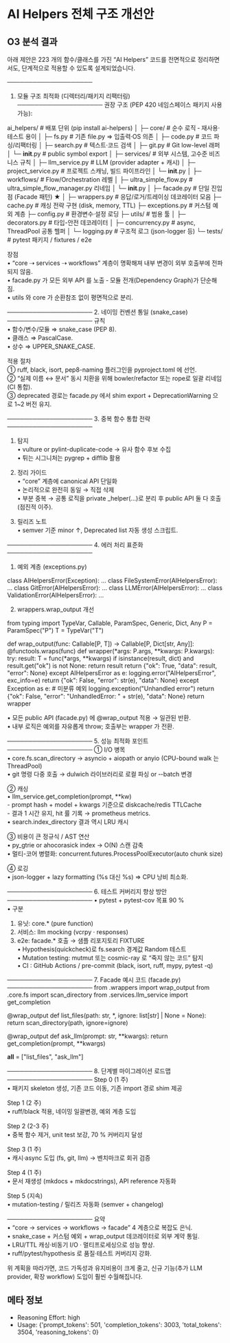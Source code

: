 # AI Helpers 전체 구조 개선안

## O3 분석 결과

아래 제안은 223 개의 함수/클래스를 가진 “AI Helpers” 코드를 전면적으로 정리하면서도, 단계적으로 적용할 수 있도록 설계되었습니다.  

────────────────────  
1. 모듈 구조 최적화 (디렉터리/패키지 리팩터링)  
────────────────────
권장 구조 (PEP 420 네임스페이스 패키지 사용 가능):

ai_helpers/                     # 배포 단위 (pip install ai-helpers)
│
├─ core/                        # 순수 로직 ‑ 재사용·테스트 용이
│   ├─ fs.py                   # 기존 file.py ⇒ 입출력·OS 의존
│   ├─ code.py                 # 코드 파싱/리팩터링
│   ├─ search.py               # 텍스트·코드 검색
│   ├─ git.py                  # Git low-level 래퍼
│   └─ __init__.py             # public symbol export
│
├─ services/                    # 외부 시스템, 고수준 비즈니스 규칙
│   ├─ llm_service.py          # LLM (provider adapter + 캐시)
│   ├─ project_service.py      # 프로젝트 스캐닝, 빌드 파이프라인
│   └─ __init__.py
│
├─ workflows/                   # Flow/Orchestration 레벨
│   ├─ ultra_simple_flow.py    # ultra_simple_flow_manager.py 리네임
│   └─ __init__.py
│
├─ facade.py                    # 단일 진입점 (Facade 패턴) ★
│
├─ wrappers.py                  # 응답/로거/트레이싱 데코레이터 모음
├─ cache.py                     # 캐싱 전략 구현 (disk, memory, TTL)
├─ exceptions.py                # 커스텀 예외 계층
├─ config.py                    # 환경변수·설정 로딩
├─ utils/                       # 범용 툴
│   ├─ decorators.py           # 타입-안전 데코레이터
│   ├─ concurrency.py          # async, ThreadPool 공통 헬퍼
│   └─ logging.py              # 구조적 로그 (json-logger 등)
└─ tests/                       # pytest 패키지 / fixtures / e2e

장점  
• “core ⇢ services ⇢ workflows” 계층이 명확해져 내부 변경이 외부 호출부에 전파되지 않음.  
• facade.py 가 모든 외부 API 를 노출 ‑ 모듈 전개(Dependency Graph)가 단순해짐.  
• utils 와 core 가 순환참조 없이 평면적으로 분리.

────────────────────
2. 네이밍 컨벤션 통일 (snake_case)  
────────────────────
규칙  
• 함수/변수/모듈 ⇒ snake_case (PEP 8).  
• 클래스 ⇒ PascalCase.  
• 상수 ⇒ UPPER_SNAKE_CASE.  

적용 절차  
① ruff, black, isort, pep8-naming 플러그인을 pyproject.toml 에 선언.  
② “실제 이름 ↔ 문서” 동시 치환을 위해 bowler/refactor 또는 rope로 일괄 리네임 (CI 통합).  
③ deprecated 경로는 facade.py 에서 shim export + DeprecationWarning 으로 1~2 버전 유지.  

────────────────────
3. 중복 함수 통합 전략  
────────────────────
1) 탐지  
   • vulture or pylint-duplicate-code → 유사 함수 후보 수집  
   • 튀는 시그니처는 pygrep + difflib 활용  

2) 정리 가이드  
   • “core” 계층에 canonical API 단일화  
   • 논리적으로 완전히 동일 → 직접 삭제  
   • 부분 중복 → 공통 로직을 private _helper(…)로 분리 후 public API 둘 다 호출 (점진적 이주).  

3) 릴리즈 노트  
   • semver 기준 minor ↑, Deprecated list 자동 생성 스크립트.  

────────────────────
4. 에러 처리 표준화  
────────────────────
1) 예외 계층 (exceptions.py)

class AIHelpersError(Exception): ...
class FileSystemError(AIHelpersError): ...
class GitError(AIHelpersError): ...
class LLMError(AIHelpersError): ...
class ValidationError(AIHelpersError): ...

2) wrappers.wrap_output 개선

from typing import TypeVar, Callable, ParamSpec, Generic, Dict, Any
P = ParamSpec("P")
T = TypeVar("T")

def wrap_output(func: Callable[P, T]) -> Callable[P, Dict[str, Any]]:
    @functools.wraps(func)
    def wrapper(*args: P.args, **kwargs: P.kwargs):
        try:
            result: T = func(*args, **kwargs)
            if isinstance(result, dict) and result.get("ok") is not None:
                return result
            return {"ok": True, "data": result, "error": None}
        except AIHelpersError as e:
            logging.error("AIHelpersError", exc_info=e)
            return {"ok": False, "error": str(e), "data": None}
        except Exception as e:   # 미분류 예외
            logging.exception("Unhandled error")
            return {"ok": False, "error": "UnhandledError: " + str(e), "data": None}
    return wrapper

• 모든 public API (facade.py) 에 @wrap_output 적용 → 일관된 반환.  
• 내부 로직은 예외를 자유롭게 throw; 호출부는 wrapper 가 전환.

────────────────────
5. 성능 최적화 포인트  
────────────────────
① I/O 병목  
   • core.fs.scan_directory → asyncio + aiopath or anyio (CPU-bound walk 는 ThreadPool)  
   • git 명령 다중 호출 → dulwich 라이브러리로 로컬 파싱 or ‑-batch 변경  

② 캐싱  
   • llm_service.get_completion(prompt, **kw)  
     - prompt hash + model + kwargs 기준으로 diskcache/redis TTLCache  
     - 결과 1 시간 유지, hit 률 기록 → prometheus metrics.  
   • search.index_directory 결과 역시 LRU 캐시  

③ 비용이 큰 정규식 / AST 연산  
   • py_gtrie or ahocorasick index → O(N) 스캔 감축  
   • 멀티-코어 병렬화: concurrent.futures.ProcessPoolExecutor(auto chunk size)  

④ 로깅  
   • json-logger + lazy formatting (%s 대신 %s) => CPU 낭비 최소화.  

────────────────────
6. 테스트 커버리지 향상 방안  
────────────────────
• pytest + pytest-cov 목표 90 %  
• 구분
  1. 유닛: core.*  (pure function)  
  2. 서비스: llm mocking (vcrpy · responses)  
  3. e2e: facade.* 호출 → 샘플 리포지토리 FIXTURE  
• Hypothesis(quickcheck)로 fs.search 경계값 Random 테스트  
• Mutation testing: mutmut 또는 cosmic-ray 로 “죽지 않는 코드” 탐지  
• CI : GitHub Actions / pre-commit (black, isort, ruff, mypy, pytest -q)  

────────────────────
7. Facade 예시 코드 (facade.py)  
────────────────────
from .wrappers import wrap_output
from .core.fs import scan_directory
from .services.llm_service import get_completion

@wrap_output
def list_files(path: str, *, ignore: list[str] | None = None):
    return scan_directory(path, ignore=ignore)

@wrap_output
def ask_llm(prompt: str, **kwargs):
    return get_completion(prompt, **kwargs)

__all__ = ["list_files", "ask_llm"]

────────────────────
8. 단계별 마이그레이션 로드맵  
────────────────────
Step 0  (1 주)  
• 패키지 skeleton 생성, 기존 코드 이동, 기존 import 경로 shim 제공  

Step 1  (2 주)  
• ruff/black 적용, 네이밍 일괄변경, 예외 계층 도입  

Step 2  (2-3 주)  
• 중복 함수 제거, unit test 보강, 70 % 커버리지 달성  

Step 3  (1 주)  
• 캐시·async 도입 (fs, git, llm) → 벤치마크로 회귀 검증  

Step 4  (1 주)  
• 문서 재생성 (mkdocs + mkdocstrings), API reference 자동화  

Step 5  (지속)  
• mutation-testing / 릴리즈 자동화 (semver + changelog)  

────────────────────
요약  
• “core → services → workflows → facade” 4 계층으로 복잡도 은닉.  
• snake_case + 커스텀 예외 + wrap_output 데코레이터로 외부 계약 통일.  
• LRU/TTL 캐싱·비동기 I/O · 멀티프로세싱으로 성능 향상.  
• ruff/pytest/hypothesis 로 품질·테스트 커버리지 강화.  

위 계획을 따라가면, 코드 가독성과 유지비용이 크게 줄고, 신규 기능(추가 LLM provider, 확장 workflow) 도입이 훨씬 수월해집니다.

## 메타 정보
- Reasoning Effort: high
- Usage: {'prompt_tokens': 501, 'completion_tokens': 3003, 'total_tokens': 3504, 'reasoning_tokens': 0}
